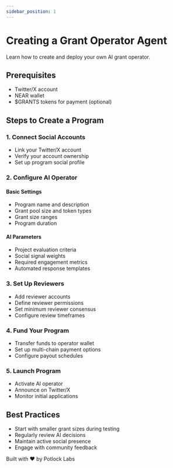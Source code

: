 ```yaml
---
sidebar_position: 1
---
```


# Creating a Grant Operator Agent

Learn how to create and deploy your own AI grant operator.

## Prerequisites
- Twitter/X account
- NEAR wallet
- $GRANTS tokens for payment  (optional)

## Steps to Create a Program

### 1. Connect Social Accounts
- Link your Twitter/X account
- Verify your account ownership
- Set up program social profile

### 2. Configure AI Operator

#### Basic Settings
- Program name and description
- Grant pool size and token types
- Grant size ranges
- Program duration

#### AI Parameters
- Project evaluation criteria
- Social signal weights
- Required engagement metrics
- Automated response templates

### 3. Set Up Reviewers
- Add reviewer accounts
- Define reviewer permissions
- Set minimum reviewer consensus
- Configure review timeframes

### 4. Fund Your Program
- Transfer funds to operator wallet
- Set up multi-chain payment options
- Configure payout schedules

### 5. Launch Program
- Activate AI operator
- Announce on Twitter/X
- Monitor initial applications

## Best Practices
- Start with smaller grant sizes during testing
- Regularly review AI decisions
- Maintain active social presence
- Engage with community feedback

Built with ❤️ by Potlock Labs
